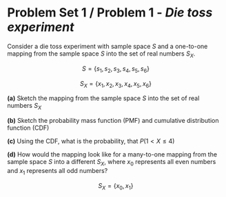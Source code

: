 # **Problem Set 1 / Problem 1 \-** _Die toss experiment_

Consider a die toss experiment with sample space $S$ and a one-to-one mapping from the sample space $S$ into the set of real numbers $S_X$.

```math
S=\{s_1, s_2, s_3, s_4, s_5, s_6\}
```

```math
S_X=\{x_1, x_2, x_3, x_4, x_5, x_6\}
```

**(a)** Sketch the mapping from the sample space $S$ into the set of real numbers $S_X$

**(b)** Sketch the probability mass function (PMF) and cumulative distribution function (CDF)

**(c)** Using the CDF, what is the probability, that $P(1 < X \le 4)$

**(d)** How would the mapping look like for a many-to-one mapping from the sample space $S$ into a different $S_X$, where $x_0$ represents all even numbers and $x_1$ represents all odd numbers?

```math
S_X = \{x_0, x_1\}
```
